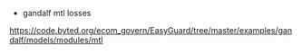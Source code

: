 * gandalf mtl losses

https://code.byted.org/ecom_govern/EasyGuard/tree/master/examples/gandalf/models/modules/mtl